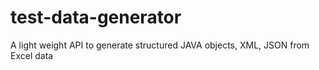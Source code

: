 # test-data-generator
A light weight API to generate structured JAVA objects, XML, JSON from Excel data
